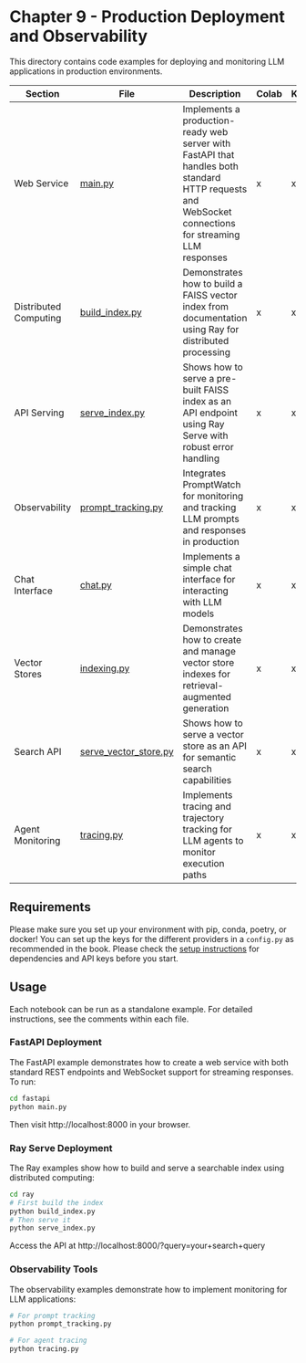 # Chapter 9 - Production Deployment and Observability

This directory contains code examples for deploying and monitoring LLM applications in production environments.

| Section | File | Description | Colab | Kaggle | Gradient |
|---------|------|-------------|-------|--------|----------|
| Web Service | [main.py](fastapi/main.py) | Implements a production-ready web server with FastAPI that handles both standard HTTP requests and WebSocket connections for streaming LLM responses | x | x | x |
| Distributed Computing | [build_index.py](ray/build_index.py) | Demonstrates how to build a FAISS vector index from documentation using Ray for distributed processing | x | x | x |
| API Serving | [serve_index.py](ray/serve_index.py) | Shows how to serve a pre-built FAISS index as an API endpoint using Ray Serve with robust error handling | x | x | x |
| Observability | [prompt_tracking.py](prompt_tracking.py) | Integrates PromptWatch for monitoring and tracking LLM prompts and responses in production | x | x | x |
| Chat Interface | [chat.py](chat.py) | Implements a simple chat interface for interacting with LLM models | x | x | x |
| Vector Stores | [indexing.py](indexing.py) | Demonstrates how to create and manage vector store indexes for retrieval-augmented generation | x | x | x |
| Search API | [serve_vector_store.py](serve_vector_store.py) | Shows how to serve a vector store as an API for semantic search capabilities | x | x | x |
| Agent Monitoring | [tracing.py](tracing.py) | Implements tracing and trajectory tracking for LLM agents to monitor execution paths | x | x | x |

## Requirements

Please make sure you set up your environment with pip, conda, poetry, or docker! You can set up the keys for the different providers in a `config.py` as recommended in the book. Please check the [setup instructions](../SETUP.md) for dependencies and API keys before you start.

## Usage

Each notebook can be run as a standalone example. For detailed instructions, see the comments within each file.

### FastAPI Deployment

The FastAPI example demonstrates how to create a web service with both standard REST endpoints and WebSocket support for streaming responses. To run:

```bash
cd fastapi
python main.py
```

Then visit http://localhost:8000 in your browser.

### Ray Serve Deployment

The Ray examples show how to build and serve a searchable index using distributed computing:

```bash
cd ray
# First build the index
python build_index.py
# Then serve it
python serve_index.py
```

Access the API at http://localhost:8000/?query=your+search+query

### Observability Tools

The observability examples demonstrate how to implement monitoring for LLM applications:

```bash
# For prompt tracking
python prompt_tracking.py

# For agent tracing
python tracing.py
```


